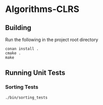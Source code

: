 # Algorithms-CLRS

## Building
Run the following in the project root directory

```
conan install .
cmake .
make
```

## Running Unit Tests
### Sorting Tests
`./bin/sorting_tests`
